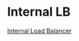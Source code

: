 # Internal LB

[Internal Load Balancer](https://www.cloudskillsboost.google/course_sessions/1831826/labs/338570)
